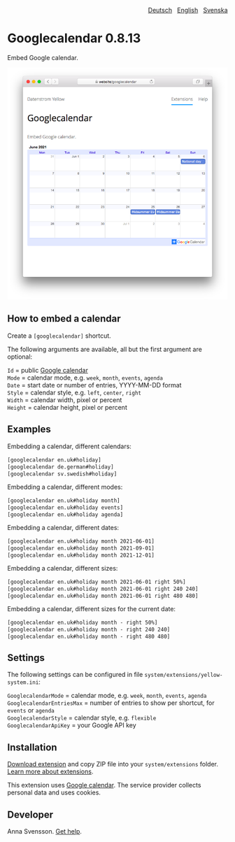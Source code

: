 <p align="right"><a href="README-de.md">Deutsch</a> &nbsp; <a href="README.md">English</a> &nbsp; <a href="README-sv.md">Svenska</a></p>

# Googlecalendar 0.8.13

Embed Google calendar.

<p align="center"><img src="googlecalendar-screenshot.png?raw=true" alt="Screenshot"></p>

## How to embed a calendar

Create a `[googlecalendar]` shortcut.

The following arguments are available, all but the first argument are optional:

`Id` = public [Google calendar](https://calendar.google.com/)  
`Mode` = calendar mode, e.g. `week`, `month`, `events`, `agenda`  
`Date` = start date or number of entries, YYYY-MM-DD format  
`Style` = calendar style, e.g. `left`, `center`, `right`  
`Width` = calendar width, pixel or percent  
`Height` = calendar height, pixel or percent  

## Examples

Embedding a calendar, different calendars:

    [googlecalendar en.uk#holiday]
    [googlecalendar de.german#holiday]
    [googlecalendar sv.swedish#holiday]

Embedding a calendar, different modes:

    [googlecalendar en.uk#holiday month]
    [googlecalendar en.uk#holiday events]
    [googlecalendar en.uk#holiday agenda]

Embedding a calendar, different dates:

    [googlecalendar en.uk#holiday month 2021-06-01]
    [googlecalendar en.uk#holiday month 2021-09-01]
    [googlecalendar en.uk#holiday month 2021-12-01]

Embedding a calendar, different sizes:

    [googlecalendar en.uk#holiday month 2021-06-01 right 50%]
    [googlecalendar en.uk#holiday month 2021-06-01 right 240 240]
    [googlecalendar en.uk#holiday month 2021-06-01 right 480 480]

Embedding a calendar, different sizes for the current date:

    [googlecalendar en.uk#holiday month - right 50%]
    [googlecalendar en.uk#holiday month - right 240 240]
    [googlecalendar en.uk#holiday month - right 480 480]

## Settings

The following settings can be configured in file `system/extensions/yellow-system.ini`:

`GooglecalendarMode` = calendar mode, e.g. `week`, `month`, `events`, `agenda`  
`GooglecalendarEntriesMax` = number of entries to show per shortcut, for `events` or `agenda`  
`GooglecalendarStyle` = calendar style, e.g. `flexible`  
`GooglecalendarApiKey` = your Google API key  

## Installation

[Download extension](https://github.com/annaesvensson/yellow-googlecalendar/archive/main.zip) and copy ZIP file into your `system/extensions` folder. [Learn more about extensions](https://github.com/annaesvensson/yellow-update).

This extension uses [Google calendar](https://calendar.google.com/). The service provider collects personal data and uses cookies.

## Developer

Anna Svensson. [Get help](https://datenstrom.se/yellow/help/).
